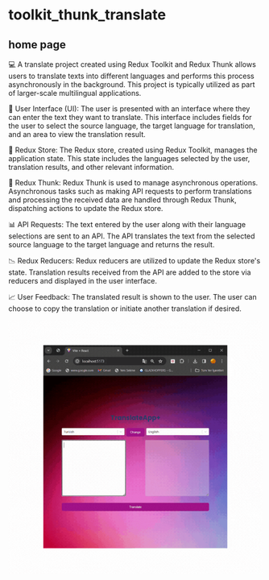 # toolkit_thunk_translate

## home page

💻 A translate project created using Redux Toolkit and Redux Thunk allows users to translate texts into different languages and performs this process asynchronously in the background. This project is typically utilized as part of larger-scale multilingual applications.

📗 User Interface (UI): The user is presented with an interface where they can enter the text they want to translate. This interface includes fields for the user to select the source language, the target language for translation, and an area to view the translation result.

📘 Redux Store: The Redux store, created using Redux Toolkit, manages the application state. This state includes the languages selected by the user, translation results, and other relevant information.

📙 Redux Thunk: Redux Thunk is used to manage asynchronous operations. Asynchronous tasks such as making API requests to perform translations and processing the received data are handled through Redux Thunk, dispatching actions to update the Redux store.

📊 API Requests: The text entered by the user along with their language selections are sent to an API. The API translates the text from the selected source language to the target language and returns the result.

📉 Redux Reducers: Redux reducers are utilized to update the Redux store's state. Translation results received from the API are added to the store via reducers and displayed in the user interface.

📈 User Feedback: The translated result is shown to the user. The user can choose to copy the translation or initiate another translation if desired.


<img src="./public/toolkit_thunk_translate.gif"/>
